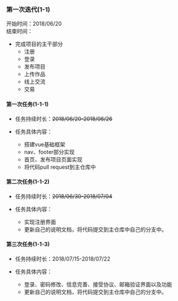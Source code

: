 ### 第一次迭代(1-1)    

开始时间：2018/06/20   
结束时间：

* 完成项目的主干部分
  * 注册
  * 登录
  * 发布项目
  * 上传作品
  * 线上交流
  * 交易

#### 第一次任务(1-1-1)   

* 任务持续时长：~~2018/06/20-2018/06/26~~   

* 任务具体内容：  
  * 搭建vue基础框架
  * nav、footer部分实现
  * 首页、发布项目页面实现
  * 将代码pull request到主仓库中

  
#### 第二次任务(1-1-2)   

* 任务持续时长：~~2018/06/30-2018/07/04~~   

* 任务具体内容：  
  * 实现注册界面
  * 更新自己的说明文档，将代码提交到主仓库中自己的分支中。


#### 第三次任务(1-1-3)   

* 任务持续时长：2018/07/15-2018/07/22   

* 任务具体内容：  
  * 登录、密码修改、信息完善、接受协议、邮箱验证界面以及功能
  * 更新自己的说明文档，将代码提交到主仓库中自己的分支中。